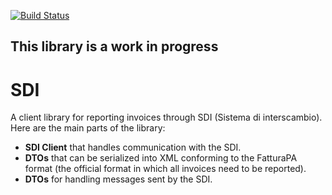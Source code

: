 [![Build Status](https://mews.visualstudio.com/Mews/_apis/build/status/MewsSystems.fiscalization-italy?branchName=master)](https://mews.visualstudio.com/Mews/_build/latest?definitionId=2&branchName=master)

## This library is a work in progress

# SDI
A client library for reporting invoices through SDI (Sistema di interscambio). Here are the main parts of the library:
- **SDI Client** that handles communication with the SDI.
- **DTOs** that can be serialized into XML conforming to the FatturaPA format (the official format in which all invoices need to be reported).
- **DTOs** for handling messages sent by the SDI.
